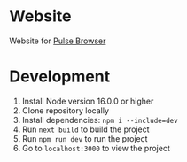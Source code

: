 # Website
Website for [Pulse Browser](https://github.com/pulse-browser/browser)

# Development
1. Install Node version 16.0.0 or higher
2. Clone repository locally
3. Install dependencies: `npm i --include=dev`
4. Run `next build` to build the project
5. Run `npm run dev` to run the project
6. Go to `localhost:3000` to view the project